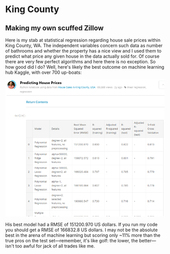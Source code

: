 # King County
## Making my own scuffed Zillow

Here is my stab at statistical regression regarding house sale prices within
King County, WA. The independent variables concern such data as number of
bathrooms and whether the property has a nice view and I used them to predict
what price any given house in the data actually sold for. Of course there are
very few perfect algorithms and here there is no exception. So how good did I
do? Well, here's likely the best outcome on machine learning hub Kaggle, with
over 700 up-boats:

![Likely the best outcome on the data](best-model-on-kaggle.png)

His best model had a RMSE of 151200.970 US dollars. If you run my code you
should get a RMSE of 166832.8 US dollars. I may not be the absolute best in
the arena of machine learning but scoring only ~11% more than the true pros on
the test set—remember, it's like golf: the lower, the better—isn't too awful
for jack of all trades like me. 
